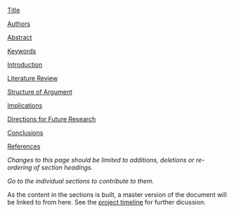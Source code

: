 [Title](https://github.com/ASU-CPI/honest-pi/blob/master/article/title.md)

[Authors](https://github.com/ASU-CPI/honest-pi/blob/master/article/authors.md)

[Abstract](https://github.com/ASU-CPI/honest-pi/blob/master/article/abstract.md)

[Keywords](https://github.com/ASU-CPI/honest-pi/blob/master/article/keywords.md)

[Introduction](https://github.com/ASU-CPI/honest-pi/blob/master/article/introduction.md)

[Literature Review](https://github.com/ASU-CPI/honest-pi/blob/master/article/litreview.md)

[Structure of Argument](https://github.com/ASU-CPI/honest-pi/blob/master/article/argument.md)

[Implications](https://github.com/ASU-CPI/honest-pi/blob/master/article/implications.md)

[Directions for Future Research](https://github.com/ASU-CPI/honest-pi/blob/master/article/future.md)

[Conclusions](https://github.com/ASU-CPI/honest-pi/blob/master/article/conclusion.md)

[References](https://github.com/ASU-CPI/honest-pi/blob/master/article/references.md)

*Changes to this page should be limited to additions, deletions or re-ordering of section headings.*

*Go to the individual sections to contribute to them.*

As the content in the sections is built, a master version of the document will be linked to from here. See the [project timeline](https://github.com/ASU-CPI/honest-pi/blob/master/timeline.md) for further dicussion.
